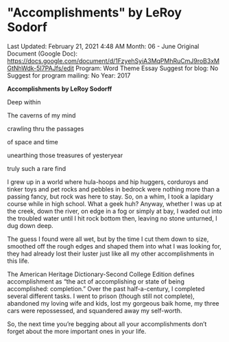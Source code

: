 # "Accomplishments" by LeRoy Sodorf

Last Updated: February 21, 2021 4:48 AM
Month: 06 - June
Original Document (Google Doc): https://docs.google.com/document/d/1FzyehSyiA3MqPMhRuCmJ9roB3xMGtNhWdk-5I7PAJfs/edit
Program: Word Theme Essay
Suggest for blog: No
Suggest for program mailing: No
Year: 2017

**Accomplishments by LeRoy Sodorff**

Deep within

The caverns of my mind

crawling thru the passages

of space and time

unearthing those treasures of yesteryear

truly such a rare find

I grew up in a world where hula-hoops and hip huggers, corduroys and tinker toys and pet rocks and pebbles in bedrock were nothing more than a passing fancy, but rock was here to stay. So, on a whim, I took a lapidary course while in high school. What a geek huh? Anyway, whether I was up at the creek, down the river, on edge in a fog or simply at bay, I waded out into the troubled water until I hit rock bottom then, leaving no stone unturned, I dug down deep.

The guess I found were all wet, but by the time I cut them down to size, smoothed off the rough edges and shaped them into what I was looking for, they had already lost their luster just like all my other accomplishments in this life.

The American Heritage Dictionary-Second College Edition defines accomplishment as “the act of accomplishing or state of being accomplished: completion.” Over the past half-a-century, I completed several different tasks. I went to prison (though still not complete), abandoned my loving wife and kids, lost my gorgeous baik home, my three cars were repossessed, and squandered away my self-worth.

So, the next time you’re begging about all your accomplishments don’t forget about the more important ones in your life.